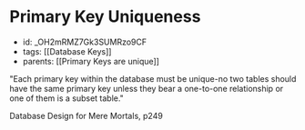 # Primary Key Uniqueness
* id: _OH2mRMZ7Gk3SUMRzo9CF
* tags: [[Database Keys]]
* parents: [[Primary Keys are unique]]

"Each primary key within the database must be unique-no two tables should have the same primary key unless they bear a one-to-one relationship or one of them is a subset table."

Database Design for Mere Mortals, p249